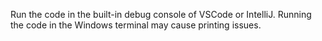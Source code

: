 Run the code in the built-in debug console of VSCode or IntelliJ. Running the code in the Windows terminal may cause printing issues.